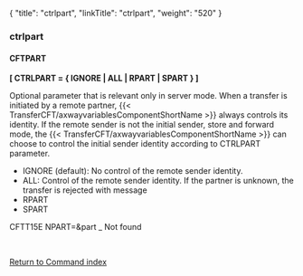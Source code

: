 {
    "title": "ctrlpart",
    "linkTitle": "ctrlpart",
    "weight": "520"
}<span id="ctrlpart"></span>

### ctrlpart

#### CFTPART

****[ CTRLPART = { IGNORE
&#124; ALL &#124; RPART &#124; SPART } ]****

Optional parameter that is relevant only in server mode. When a transfer is initiated by a remote partner, {{< TransferCFT/axwayvariablesComponentShortName  >}} always controls its identity. If the remote sender is not the initial sender, store and forward mode, the {{< TransferCFT/axwayvariablesComponentShortName  >}} can choose to control the initial sender identity according to CTRLPART parameter.

- IGNORE (default): No control of the remote sender identity.
- ALL: Control of the remote sender identity. If the partner is unknown, the transfer is rejected with message
- RPART
- SPART

CFTT15E NPART=&part _ Not found

 

[Return to Command index](../../)
